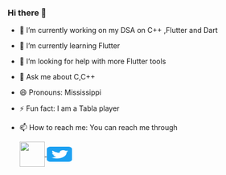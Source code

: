 ### Hi there 👋

<!--
**ayushmaan02/ayushmaan02** is a ✨ _special_ ✨ repository because its `README.md` (this file) appears on your GitHub profile.

Here are some ideas to get you started: 
-->

- 🔭 I’m currently working on my DSA on C++ ,Flutter and Dart
- 🌱 I’m currently learning Flutter
- 🤔 I’m looking for help with more Flutter tools
- 💬 Ask me about C,C++
- 😄 Pronouns: Mississippi
- ⚡ Fun fact: I am a Tabla player 
- 📫 How to reach me: You can reach me through 


    <a href="https://www.linkedin.com/in/ayushmaanrajput/" target="_blank">
      <img align="center"  height="50" width="50" src="https://img.icons8.com/color/48/000000/linkedin.png"/>
    </a>
    <a href="https://twitter.com/ayushmaan_2823"><img align="center" src="https://github.com/edent/SuperTinyIcons/blob/master/images/svg/twitter.svg"  height="30" width="50" />
    </a>
